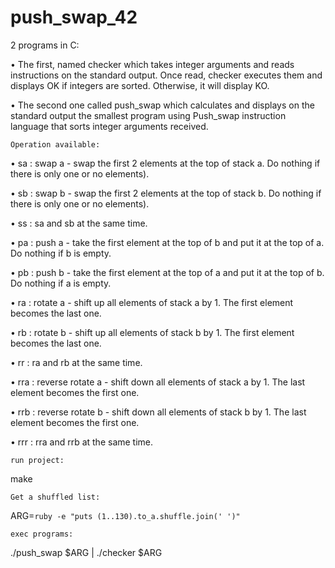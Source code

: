 # push_swap_42

 2 programs in C:
 
 •  The first, named checker which takes integer arguments and reads instructions on
    the standard output. Once read, checker executes them and displays OK if integers
    are sorted. Otherwise, it will display KO.

•   The second one called push_swap which calculates and displays on the standard
    output the smallest program using Push_swap instruction language that sorts integer arguments received.
    
    
    Operation available:
    
•   sa : swap a - swap the first 2 elements at the top of stack a. Do nothing if there
    is only one or no elements).

•   sb : swap b - swap the first 2 elements at the top of stack b. Do nothing if there
    is only one or no elements).

•   ss : sa and sb at the same time.

•   pa : push a - take the first element at the top of b and put it at the top of a. Do
    nothing if b is empty.

•   pb : push b - take the first element at the top of a and put it at the top of b. Do
    nothing if a is empty.

•   ra : rotate a - shift up all elements of stack a by 1. The first element becomes
    the last one.

•   rb : rotate b - shift up all elements of stack b by 1. The first element becomes
    the last one.

•   rr : ra and rb at the same time.

•   rra : reverse rotate a - shift down all elements of stack a by 1. The last element
    becomes the first one.
    
•   rrb : reverse rotate b - shift down all elements of stack b by 1. The last element
    becomes the first one.

•   rrr : rra and rrb at the same time.

    run project:

make

    Get a shuffled list:

ARG=`ruby -e "puts (1..130).to_a.shuffle.join(' ')"`

    exec programs:

./push_swap $ARG | ./checker $ARG

